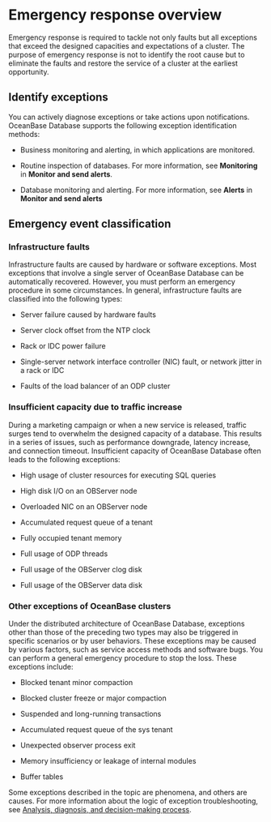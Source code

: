 # Emergency response overview

Emergency response is required to tackle not only faults but all exceptions that exceed the designed capacities and expectations of a cluster. The purpose of emergency response is not to identify the root cause but to eliminate the faults and restore the service of a cluster at the earliest opportunity.

## Identify exceptions

You can actively diagnose exceptions or take actions upon notifications. OceanBase Database supports the following exception identification methods:

* Business monitoring and alerting, in which applications are monitored.

* Routine inspection of databases. For more information, see **Monitoring** in **Monitor and send alerts**.

* Database monitoring and alerting. For more information, see **Alerts** in **Monitor and send alerts**

## Emergency event classification

### Infrastructure faults

Infrastructure faults are caused by hardware or software exceptions. Most exceptions that involve a single server of OceanBase Database can be automatically recovered. However, you must perform an emergency procedure in some circumstances. In general, infrastructure faults are classified into the following types:

* Server failure caused by hardware faults

* Server clock offset from the NTP clock

* Rack or IDC power failure

* Single-server network interface controller (NIC) fault, or network jitter in a rack or IDC

* Faults of the load balancer of an ODP cluster

### Insufficient capacity due to traffic increase

During a marketing campaign or when a new service is released, traffic surges tend to overwhelm the designed capacity of a database. This results in a series of issues, such as performance downgrade, latency increase, and connection timeout. Insufficient capacity of OceanBase Database often leads to the following exceptions:

* High usage of cluster resources for executing SQL queries

* High disk I/O on an OBServer node

* Overloaded NIC on an OBServer node

* Accumulated request queue of a tenant

* Fully occupied tenant memory

* Full usage of ODP threads

* Full usage of the OBServer clog disk

* Full usage of the OBServer data disk

### Other exceptions of OceanBase clusters

Under the distributed architecture of OceanBase Database, exceptions other than those of the preceding two types may also be triggered in specific scenarios or by user behaviors. These exceptions may be caused by various factors, such as service access methods and software bugs. You can perform a general emergency procedure to stop the loss. These exceptions include:

* Blocked tenant minor compaction

* Blocked cluster freeze or major compaction

* Suspended and long-running transactions

* Accumulated request queue of the sys tenant

* Unexpected observer process exit

* Memory insufficiency or leakage of internal modules

* Buffer tables

Some exceptions described in the topic are phenomena, and others are causes. For more information about the logic of exception troubleshooting, see [Analysis, diagnosis, and decision-making process](../1100.emergency-response/200.analysis-diagnosis-and-decision-making-process.md).
